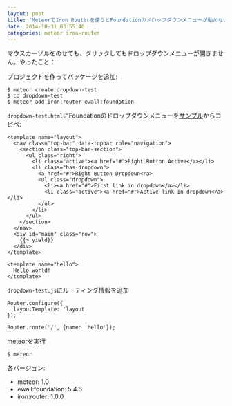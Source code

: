 ```yaml
---
layout: post
title: "MeteorでIron Routerを使うとFoundationのドロップダウンメニューが動かない"
date: 2014-10-31 03:55:40
categories: meteor iron-router
---
```

<p>マウスカーソルをのせても、クリックしてもドロップダウンメニューが開きません。やったこと：</p>

<p>プロジェクトを作ってパッケージを追加:</p>

<pre><code>$ meteor create dropdown-test
$ cd dropdown-test
$ meteor add iron:router ewall:foundation
</code></pre>

<p><code>dropdown-test.html</code>にFoundationのドロップダウンメニューを<a href="http://foundation.zurb.com/docs/components/topbar.html" rel="nofollow">サンプル</a>からコピペ:</p>

<pre class="lang-html prettyprint-override"><code>&lt;template name="layout"&gt;
  &lt;nav class="top-bar" data-topbar role="navigation"&gt;
    &lt;section class="top-bar-section"&gt;
      &lt;ul class="right"&gt;
        &lt;li class="active"&gt;&lt;a href="#"&gt;Right Button Active&lt;/a&gt;&lt;/li&gt;
        &lt;li class="has-dropdown"&gt;
          &lt;a href="#"&gt;Right Button Dropdown&lt;/a&gt;
          &lt;ul class="dropdown"&gt;
            &lt;li&gt;&lt;a href="#"&gt;First link in dropdown&lt;/a&gt;&lt;/li&gt;
            &lt;li class="active"&gt;&lt;a href="#"&gt;Active link in dropdown&lt;/a&gt;&lt;/li&gt;
          &lt;/ul&gt;
        &lt;/li&gt;
      &lt;/ul&gt;
    &lt;/section&gt;
  &lt;/nav&gt;
  &lt;div id="main" class="row"&gt;
    {{&gt; yield}}
  &lt;/div&gt;
&lt;/template&gt;

&lt;template name="hello"&gt;
  Hello world!
&lt;/template&gt;
</code></pre>

<p><code>dropdown-test.js</code>にルーティング情報を追加</p>

<pre class="lang-js prettyprint-override"><code>Router.configure({
  layoutTemplate: 'layout'
});

Router.route('/', {name: 'hello'});
</code></pre>

<p>meteorを実行</p>

<pre class="lang-sh prettyprint-override"><code>$ meteor
</code></pre>

<p>各バージョン:</p>

<ul>
<li>meteor: 1.0</li>
<li>ewall:foundation: 5.4.6</li>
<li>iron:router: 1.0.0</li>
</ul>
